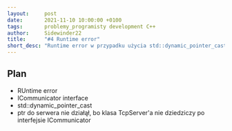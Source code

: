 ```yaml
---
layout:     post
date:       2021-11-10 10:00:00 +0100
tags:       problemy_programisty development C++ 
author:     Sidewinder22
title:      "#4 Runtime error"
short_desc: "Runtime error w przypadku użycia std::dynamic_pointer_cast"
---
```


## Plan

* RUntime error
* ICommunicator interface
* std::dynamic_pointer_cast
* ptr do serwera nie działął, bo klasa TcpServer'a nie dziedziczy po interfejsie ICommunicator

